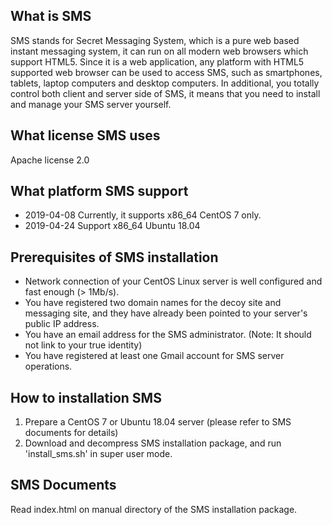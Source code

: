 What is SMS
-----------
SMS stands for Secret Messaging System, which is a pure web based instant messaging system, it can run on all modern web browsers which support HTML5.
Since it is a web application, any platform with HTML5 supported web browser can be used to access SMS, such as smartphones, tablets, laptop computers
and desktop computers. In additional, you totally control both client and server side of SMS, it means that you need to install and manage your SMS
server yourself.

What license SMS uses
---------------------
Apache license 2.0

What platform SMS support
-------------------------
- 2019-04-08  Currently, it supports x86_64 CentOS 7 only.
- 2019-04-24  Support x86_64 Ubuntu 18.04

Prerequisites of SMS installation
---------------------------------
- Network connection of your CentOS Linux server is well configured and fast enough (> 1Mb/s).
- You have registered two domain names for the decoy site and messaging site, and they have already been pointed to your server's public IP address.
- You have an email address for the SMS administrator. (Note: It should not link to your true identity)
- You have registered at least one Gmail account for SMS server operations.

How to installation SMS
-----------------------
1. Prepare a CentOS 7 or Ubuntu 18.04 server (please refer to SMS documents for details)
2. Download and decompress SMS installation package, and run 'install_sms.sh' in super user mode.

SMS Documents
-------------
Read index.html on manual directory of the SMS installation package.
